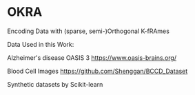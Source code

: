 # OKRA
Encoding Data with (sparse, semi-)Orthogonal K-fRAmes

Data Used in this Work: 

Alzheimer's disease OASIS 3 https://www.oasis-brains.org/

Blood Cell Images https://github.com/Shenggan/BCCD_Dataset

Synthetic datasets by Scikit-learn 
